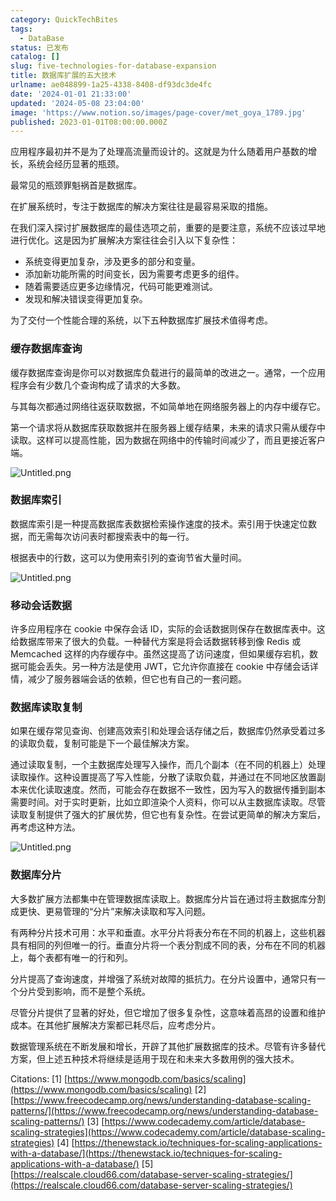 ```yaml
---
category: QuickTechBites
tags:
  - DataBase
status: 已发布
catalog: []
slug: five-technologies-for-database-expansion
title: 数据库扩展的五大技术
urlname: ae048899-1a25-4338-8408-df93dc3de4fc
date: '2024-01-01 21:33:00'
updated: '2024-05-08 23:04:00'
image: 'https://www.notion.so/images/page-cover/met_goya_1789.jpg'
published: 2023-01-01T08:00:00.000Z
---
```


应用程序最初并不是为了处理高流量而设计的。这就是为什么随着用户基数的增长，系统会经历显著的瓶颈。


最常见的瓶颈罪魁祸首是数据库。


在扩展系统时，专注于数据库的解决方案往往是最容易采取的措施。


在我们深入探讨扩展数据库的最佳选项之前，重要的是要注意，系统不应该过早地进行优化。这是因为扩展解决方案往往会引入以下复杂性：

- 系统变得更加复杂，涉及更多的部分和变量。
- 添加新功能所需的时间变长，因为需要考虑更多的组件。
- 随着需要适应更多边缘情况，代码可能更难测试。
- 发现和解决错误变得更加复杂。

为了交付一个性能合理的系统，以下五种数据库扩展技术值得考虑。


### **缓存数据库查询**


缓存数据库查询是你可以对数据库负载进行的最简单的改进之一。通常，一个应用程序会有少数几个查询构成了请求的大多数。


与其每次都通过网络往返获取数据，不如简单地在网络服务器上的内存中缓存它。


第一个请求将从数据库获取数据并在服务器上缓存结果，未来的请求只需从缓存中读取。这样可以提高性能，因为数据在网络中的传输时间减少了，而且更接近客户端。


![Untitled.png](https://prod-files-secure.s3.us-west-2.amazonaws.com/5d24fe63-e567-4804-86f9-9fdc62e13082/90ccd300-8cb4-4392-a93f-76f7d0b7f352/Untitled.png?X-Amz-Algorithm=AWS4-HMAC-SHA256&X-Amz-Content-Sha256=UNSIGNED-PAYLOAD&X-Amz-Credential=ASIAZI2LB4665LAT4ASF%2F20250211%2Fus-west-2%2Fs3%2Faws4_request&X-Amz-Date=20250211T053732Z&X-Amz-Expires=3600&X-Amz-Security-Token=IQoJb3JpZ2luX2VjELX%2F%2F%2F%2F%2F%2F%2F%2F%2F%2FwEaCXVzLXdlc3QtMiJHMEUCIFrt5jsgIQlCeTFF%2FlenIst5cleYJu3JKIP8nRsDGPbCAiEAnTZy%2F7oQy05MECo1715a%2B6XXWwptDB8VfzYWsWIqmXYqiAQIzv%2F%2F%2F%2F%2F%2F%2F%2F%2F%2FARAAGgw2Mzc0MjMxODM4MDUiDGlNZT%2FZqbrFBllV5SrcA3PbH818ag6q99522I9gzCDHm56ziJjbpx75VAz6rVlYDtLe8xoEXYhls1ILzv7PG6%2Fjd2ItM9Kel6sCr5frDyuVNfkkxYVhSuLo7v6jEKz6GRaScP0s%2BrfyxWDcJksqSr8B2iXQBr7H%2FqpKksDEZtWk4bWU0Zf4vSo7MezN49rugnAEWdcLn7cBfEZ3a1CXXRsd8zDEhRGE4MOC7djcNDbEQyat6t9QM8%2FmT%2Fs%2FBTMFYzuF%2BvWrvEWJZ5EswqwTz6YddOMHohqtlJApYVZAhzg%2Bv1XqAT8JCVP3x7aSZ6L91UK%2Bfm1RdsCNTRpOXqSEwSimIJRQzG4VIk37qLrKD1IA%2F%2Bs3bQi7b0nFKf9IM8jtY6Tw2Ganx3Zc22XlSg7juafZlccMg5ObomPQGCCiLMl5Gusj0jrAftLTbu2U4jy%2BNqFWieYo1FxV7lx3FIwy8l2ZOAykuIUwC%2B73RO4IB%2BAljWDgPl7%2B0pf836u0CNyWRQUNwPUfdmwPFVJ10kTzNDzIHhXau0kwqr%2Bi%2FxQ%2Fd70xLV6w4hC8y82ABHCeoA6dOX8hWmHhdhMHhJCHmHk%2B2DnjR3lOsfbsilQFLmQOtRuEhziKUEcaiaBxZs7z8Gef%2F%2Fb0%2FOQfT07bxV4zMLmsq70GOqUBNoyooj0PzL2xB2%2FWSa7G1K5CkodUhL%2BLzhwdmlJmwdrpDPm5cQOs%2BEgdsaGJdigsQpQOuHYiRC10xfzle5E1L3j6PFvFCtEq047L1MytKnKHc5eGb2iL%2F7l3TRjukmyGx9tn%2BT3V%2F7hFutrDD83KgIc4HIQ2jKSYi6o2gcoM5CUyaWR3gbxxPN2Xi2GlnxnnZxgNpUrkT1Uf%2BzYX2xyml90881gD&X-Amz-Signature=39e2a4560ad23ff43bb7c9e8c90200816a7d6586296080dbbc1708fb05b99a12&X-Amz-SignedHeaders=host&x-id=GetObject)


### **数据库索引**


数据库索引是一种提高数据库表数据检索操作速度的技术。索引用于快速定位数据，而无需每次访问表时都搜索表中的每一行。


根据表中的行数，这可以为使用索引列的查询节省大量时间。


![Untitled.png](https://prod-files-secure.s3.us-west-2.amazonaws.com/5d24fe63-e567-4804-86f9-9fdc62e13082/d4109739-24f9-4adf-abd6-8eec0d12f3c8/Untitled.png?X-Amz-Algorithm=AWS4-HMAC-SHA256&X-Amz-Content-Sha256=UNSIGNED-PAYLOAD&X-Amz-Credential=ASIAZI2LB4665LAT4ASF%2F20250211%2Fus-west-2%2Fs3%2Faws4_request&X-Amz-Date=20250211T053732Z&X-Amz-Expires=3600&X-Amz-Security-Token=IQoJb3JpZ2luX2VjELX%2F%2F%2F%2F%2F%2F%2F%2F%2F%2FwEaCXVzLXdlc3QtMiJHMEUCIFrt5jsgIQlCeTFF%2FlenIst5cleYJu3JKIP8nRsDGPbCAiEAnTZy%2F7oQy05MECo1715a%2B6XXWwptDB8VfzYWsWIqmXYqiAQIzv%2F%2F%2F%2F%2F%2F%2F%2F%2F%2FARAAGgw2Mzc0MjMxODM4MDUiDGlNZT%2FZqbrFBllV5SrcA3PbH818ag6q99522I9gzCDHm56ziJjbpx75VAz6rVlYDtLe8xoEXYhls1ILzv7PG6%2Fjd2ItM9Kel6sCr5frDyuVNfkkxYVhSuLo7v6jEKz6GRaScP0s%2BrfyxWDcJksqSr8B2iXQBr7H%2FqpKksDEZtWk4bWU0Zf4vSo7MezN49rugnAEWdcLn7cBfEZ3a1CXXRsd8zDEhRGE4MOC7djcNDbEQyat6t9QM8%2FmT%2Fs%2FBTMFYzuF%2BvWrvEWJZ5EswqwTz6YddOMHohqtlJApYVZAhzg%2Bv1XqAT8JCVP3x7aSZ6L91UK%2Bfm1RdsCNTRpOXqSEwSimIJRQzG4VIk37qLrKD1IA%2F%2Bs3bQi7b0nFKf9IM8jtY6Tw2Ganx3Zc22XlSg7juafZlccMg5ObomPQGCCiLMl5Gusj0jrAftLTbu2U4jy%2BNqFWieYo1FxV7lx3FIwy8l2ZOAykuIUwC%2B73RO4IB%2BAljWDgPl7%2B0pf836u0CNyWRQUNwPUfdmwPFVJ10kTzNDzIHhXau0kwqr%2Bi%2FxQ%2Fd70xLV6w4hC8y82ABHCeoA6dOX8hWmHhdhMHhJCHmHk%2B2DnjR3lOsfbsilQFLmQOtRuEhziKUEcaiaBxZs7z8Gef%2F%2Fb0%2FOQfT07bxV4zMLmsq70GOqUBNoyooj0PzL2xB2%2FWSa7G1K5CkodUhL%2BLzhwdmlJmwdrpDPm5cQOs%2BEgdsaGJdigsQpQOuHYiRC10xfzle5E1L3j6PFvFCtEq047L1MytKnKHc5eGb2iL%2F7l3TRjukmyGx9tn%2BT3V%2F7hFutrDD83KgIc4HIQ2jKSYi6o2gcoM5CUyaWR3gbxxPN2Xi2GlnxnnZxgNpUrkT1Uf%2BzYX2xyml90881gD&X-Amz-Signature=e323c5ee13c86b02c386343a628016f24802ad33568f17fcaccbeba5f2949788&X-Amz-SignedHeaders=host&x-id=GetObject)


### **移动会话数据**


许多应用程序在 cookie 中保存会话 ID，实际的会话数据则保存在数据库表中。这给数据库带来了很大的负载。一种替代方案是将会话数据转移到像 Redis 或 Memcached 这样的内存缓存中。虽然这提高了访问速度，但如果缓存宕机，数据可能会丢失。另一种方法是使用 JWT，它允许你直接在 cookie 中存储会话详情，减少了服务器端会话的依赖，但它也有自己的一套问题。


### **数据库读取复制**


如果在缓存常见查询、创建高效索引和处理会话存储之后，数据库仍然承受着过多的读取负载，复制可能是下一个最佳解决方案。


通过读取复制，一个主数据库处理写入操作，而几个副本（在不同的机器上）处理读取操作。这种设置提高了写入性能，分散了读取负载，并通过在不同地区放置副本来优化读取速度。然而，可能会存在数据不一致性，因为写入的数据传播到副本需要时间。对于实时更新，比如立即渲染个人资料，你可以从主数据库读取。尽管读取复制提供了强大的扩展优势，但它也有复杂性。在尝试更简单的解决方案后，再考虑这种方法。


![Untitled.png](https://prod-files-secure.s3.us-west-2.amazonaws.com/5d24fe63-e567-4804-86f9-9fdc62e13082/24928cbe-8502-42c3-8c51-57b72171cc67/Untitled.png?X-Amz-Algorithm=AWS4-HMAC-SHA256&X-Amz-Content-Sha256=UNSIGNED-PAYLOAD&X-Amz-Credential=ASIAZI2LB4665LAT4ASF%2F20250211%2Fus-west-2%2Fs3%2Faws4_request&X-Amz-Date=20250211T053732Z&X-Amz-Expires=3600&X-Amz-Security-Token=IQoJb3JpZ2luX2VjELX%2F%2F%2F%2F%2F%2F%2F%2F%2F%2FwEaCXVzLXdlc3QtMiJHMEUCIFrt5jsgIQlCeTFF%2FlenIst5cleYJu3JKIP8nRsDGPbCAiEAnTZy%2F7oQy05MECo1715a%2B6XXWwptDB8VfzYWsWIqmXYqiAQIzv%2F%2F%2F%2F%2F%2F%2F%2F%2F%2FARAAGgw2Mzc0MjMxODM4MDUiDGlNZT%2FZqbrFBllV5SrcA3PbH818ag6q99522I9gzCDHm56ziJjbpx75VAz6rVlYDtLe8xoEXYhls1ILzv7PG6%2Fjd2ItM9Kel6sCr5frDyuVNfkkxYVhSuLo7v6jEKz6GRaScP0s%2BrfyxWDcJksqSr8B2iXQBr7H%2FqpKksDEZtWk4bWU0Zf4vSo7MezN49rugnAEWdcLn7cBfEZ3a1CXXRsd8zDEhRGE4MOC7djcNDbEQyat6t9QM8%2FmT%2Fs%2FBTMFYzuF%2BvWrvEWJZ5EswqwTz6YddOMHohqtlJApYVZAhzg%2Bv1XqAT8JCVP3x7aSZ6L91UK%2Bfm1RdsCNTRpOXqSEwSimIJRQzG4VIk37qLrKD1IA%2F%2Bs3bQi7b0nFKf9IM8jtY6Tw2Ganx3Zc22XlSg7juafZlccMg5ObomPQGCCiLMl5Gusj0jrAftLTbu2U4jy%2BNqFWieYo1FxV7lx3FIwy8l2ZOAykuIUwC%2B73RO4IB%2BAljWDgPl7%2B0pf836u0CNyWRQUNwPUfdmwPFVJ10kTzNDzIHhXau0kwqr%2Bi%2FxQ%2Fd70xLV6w4hC8y82ABHCeoA6dOX8hWmHhdhMHhJCHmHk%2B2DnjR3lOsfbsilQFLmQOtRuEhziKUEcaiaBxZs7z8Gef%2F%2Fb0%2FOQfT07bxV4zMLmsq70GOqUBNoyooj0PzL2xB2%2FWSa7G1K5CkodUhL%2BLzhwdmlJmwdrpDPm5cQOs%2BEgdsaGJdigsQpQOuHYiRC10xfzle5E1L3j6PFvFCtEq047L1MytKnKHc5eGb2iL%2F7l3TRjukmyGx9tn%2BT3V%2F7hFutrDD83KgIc4HIQ2jKSYi6o2gcoM5CUyaWR3gbxxPN2Xi2GlnxnnZxgNpUrkT1Uf%2BzYX2xyml90881gD&X-Amz-Signature=361e5b30d094ff00f6151926ab9ff9b86171b9ddc915d19e2b16c6822e35f82a&X-Amz-SignedHeaders=host&x-id=GetObject)


### **数据库分片**


大多数扩展方法都集中在管理数据库读取上。数据库分片旨在通过将主数据库分割成更快、更易管理的“分片”来解决读取和写入问题。


有两种分片技术可用：水平和垂直。水平分片将表分布在不同的机器上，这些机器具有相同的列但唯一的行。垂直分片将一个表分割成不同的表，分布在不同的机器上，每个表都有唯一的行和列。


分片提高了查询速度，并增强了系统对故障的抵抗力。在分片设置中，通常只有一个分片受到影响，而不是整个系统。


尽管分片提供了显著的好处，但它增加了很多复杂性，这意味着高昂的设置和维护成本。在其他扩展解决方案都已耗尽后，应考虑分片。


数据管理系统在不断发展和增长，开辟了其他扩展数据库的技术。尽管有许多替代方案，但上述五种技术将继续是适用于现在和未来大多数用例的强大技术。


Citations:
[1] [https://www.mongodb.com/basics/scaling](https://www.mongodb.com/basics/scaling)
[2] [https://www.freecodecamp.org/news/understanding-database-scaling-patterns/](https://www.freecodecamp.org/news/understanding-database-scaling-patterns/)
[3] [https://www.codecademy.com/article/database-scaling-strategies](https://www.codecademy.com/article/database-scaling-strategies)
[4] [https://thenewstack.io/techniques-for-scaling-applications-with-a-database/](https://thenewstack.io/techniques-for-scaling-applications-with-a-database/)
[5] [https://realscale.cloud66.com/database-server-scaling-strategies/](https://realscale.cloud66.com/database-server-scaling-strategies/)

